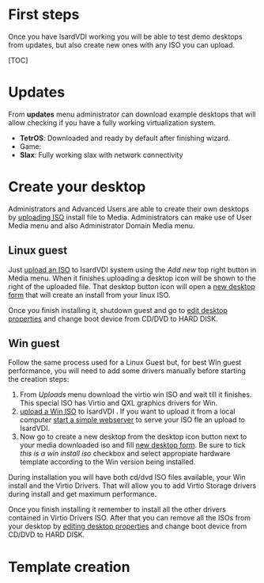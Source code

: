 <h1>First steps</h1>

Once you have IsardVDI working you will be able to test demo desktops from updates, but also create new ones with any ISO you can upload.

[TOC]

# Updates

From **updates** menu administrator can download example desktops that will allow checking if you have a fully working virtualization system.

- **TetrOS**: Downloaded and ready by default after finishing wizard.
- Game:
- **Slax**: Fully working slax with network connectivity

# Create your desktop

Administrators and Advanced Users are able to create their own desktops by [uploading ISO](media.md#upload-media) install file to Media. Administrators can make use of User Media menu and also Administrator Domain Media menu.

## Linux guest

Just [upload an ISO](media.md#upload-media)  to IsardVDI system using the *Add new* top right button in Media menu. When it finishes uploading a desktop icon will be shown to the right of the uploaded file. That desktop button icon will open a [new desktop form](media.md#create-new-desktop-from-uploaded-media)  that will create an install from your linux ISO.

Once you finish installing it, shutdown guest and go to [edit desktop properties](desktops.md#edit-desktop) and change boot device from CD/DVD to HARD DISK.

## Win guest

Follow the same process used for a Linux Guest but, for best Win guest performance, you will need to add some drivers manually before starting the creation steps:

1. From *Uploads* menu download the virtio win ISO and wait till it finishes. This special ISO has Virtio and QXL graphics drivers for Win.
2. [upload a Win ISO](media.md#upload-media)  to IsardVDI . If you want to upload it from a local computer [start a simple webserver](media.md#python-webserver-example) to serve your ISO fle an upload to IsardVDI.
3. Now go to create a new desktop from the desktop icon button next to your media downloaded iso and fill [new desktop form](media.md#create-new-desktop-from-uploaded-media). Be sure to tick *this is a win install iso* checkbox and select appropiate hardware template according to the Win version being installed.

During installation you will have both cd/dvd ISO files available, your Win install and the Virtio Drivers. That will allow you to add Virtio Storage drivers during install and get maximum performance.

Once you finish installing it remember to install all the other drivers contained in Virtio Drivers ISO. After that you can remove all the ISOs from your desktop by [editing desktop properties](desktops.md#edit-desktop) and change boot device from CD/DVD to HARD DISK.

# Template creation

